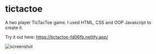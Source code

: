 # tictactoe

A two player TicTacToe game. I used HTML, CSS and OOP Javascript to create it.

Try it out here: https://tictactoe-fd06fb.netlify.app/

![screenshot](screenshot.jpg)
